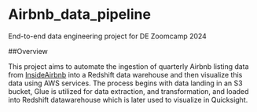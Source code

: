 # Airbnb_data_pipeline
End-to-end data engineering project for DE Zoomcamp 2024

##Overview

This project aims to automate the ingestion of quarterly Airbnb listing data from [InsideAirbnb](https://insideairbnb.com/about) into a Redshift data warehouse and then visualize this data using AWS services. The process begins with data landing in an S3 bucket, Glue is utilized for data extraction, and transformation, and loaded into Redshift datawarehouse which is later used to visualize in Quicksight.



